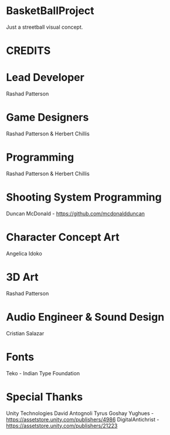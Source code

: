 # BasketBallProject

Just a streetball visual concept.

# CREDITS

# Lead Developer
Rashad Patterson 

# Game Designers
Rashad Patterson & Herbert Chillis

# Programming
Rashad Patterson & Herbert Chillis

# Shooting System Programming
Duncan McDonald - https://github.com/mcdonaldduncan

# Character Concept Art 
Angelica Idoko

# 3D Art
Rashad Patterson

# Audio Engineer & Sound Design
Cristian Salazar

# Fonts
Teko - Indian Type Foundation


# Special Thanks
Unity Technologies
David Antognoli
Tyrus Goshay
Yughues - https://assetstore.unity.com/publishers/4986
DigitalAntichrist - https://assetstore.unity.com/publishers/21223

